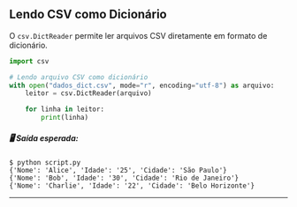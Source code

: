 ## **Lendo CSV como Dicionário**
O `csv.DictReader` permite ler arquivos CSV diretamente em formato de dicionário.

```python
import csv

# Lendo arquivo CSV como dicionário
with open("dados_dict.csv", mode="r", encoding="utf-8") as arquivo:
    leitor = csv.DictReader(arquivo)

    for linha in leitor:
        print(linha)

```
##### 🖥️ Saída esperada:

```console
$ python script.py
{'Nome': 'Alice', 'Idade': '25', 'Cidade': 'São Paulo'}
{'Nome': 'Bob', 'Idade': '30', 'Cidade': 'Rio de Janeiro'}
{'Nome': 'Charlie', 'Idade': '22', 'Cidade': 'Belo Horizonte'}
```

---